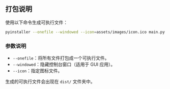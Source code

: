 ## 打包说明

使用以下命令生成可执行文件：

```bash
pyinstaller --onefile --windowed --icon=assets/images/icon.ico main.py
```

### 参数说明
- `--onefile`：将所有文件打包成一个可执行文件。
- `--windowed`：隐藏控制台窗口（适用于 GUI 应用）。
- `--icon`：指定图标文件。

生成的可执行文件会出现在 `dist/` 文件夹中。